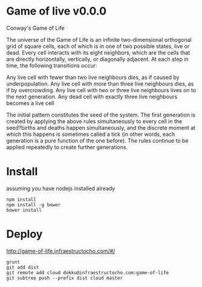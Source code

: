 Game of live v0.0.0
===================

Conway's Game of Life

The universe of the Game of Life is an infinite two-dimensional orthogonal grid of square cells, each of which is in one of two possible states, live or dead. Every cell interacts with its eight neighbors, which are the cells that are directly horizontally, vertically, or diagonally adjacent. At each step in time, the following transitions occur:

Any live cell with fewer than two live neighbours dies, as if caused by underpopulation.
Any live cell with more than three live neighbours dies, as if by overcrowding.
Any live cell with two or three live neighbours lives on to the next generation.
Any dead cell with exactly three live neighbours becomes a live cell


The initial pattern constitutes the seed of the system. The first generation is created by applying the above rules simultaneously to every cell in the seed?births and deaths happen simultaneously, and the discrete moment at which this happens is sometimes called a tick (in other words, each generation is a pure function of the one before). The rules continue to be applied repeatedly to create further generations.

# Install

assuming you have nodejs installed already

```
npm install
npm install -g bower
bower install
```

# Deploy

http://game-of-life.infraestructocho.com/#/

```
grunt
git add dist
git remote add cloud dokku@infraestructocho.com:game-of-life
git subtree push --prefix dist cloud master
```

